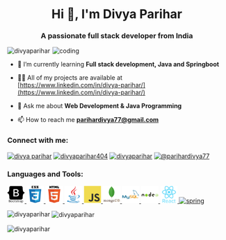 <h1 align="center">Hi 👋, I'm Divya Parihar</h1>
<h3 align="center">A passionate full stack developer from India</h3>

<img align="right" alt="coding" width="400" src="https://cdn.dribbble.com/users/1894420/screenshots/14032021/media/a85f637f1eb4cd5efdd307f9760472a1.gif" >

<p align="left"> <img src="https://komarev.com/ghpvc/?username=divyaparihar&label=Profile%20views&color=0e75b6&style=flat" alt="divyaparihar" /> </p>

- 🌱 I’m currently learning **Full stack development, Java and Springboot**

- 👨‍💻 All of my projects are available at [https://www.linkedin.com/in/divya-parihar/](https://www.linkedin.com/in/divya-parihar/)

- 💬 Ask me about **Web Development & Java Programming**

- 📫 How to reach me **parihardivya77@gmail.com**

<h3 align="left">Connect with me:</h3>
<p align="left">
<a href="https://linkedin.com/in/divya parihar/" target="blank"><img align="center" src="https://raw.githubusercontent.com/rahuldkjain/github-profile-readme-generator/master/src/images/icons/Social/linked-in-alt.svg" alt="divya parihar" height="30" width="40" /></a>
<a href="https://instagram.com/divyaparihar404" target="blank"><img align="center" src="https://raw.githubusercontent.com/rahuldkjain/github-profile-readme-generator/master/src/images/icons/Social/instagram.svg" alt="divyaparihar404" height="30" width="40" /></a>
<a href="https://www.codechef.com/users/divyaparihar" target="blank"><img align="center" src="https://cdn.jsdelivr.net/npm/simple-icons@3.1.0/icons/codechef.svg" alt="divyaparihar" height="30" width="40" /></a>
<a href="https://www.hackerrank.com/parihardivya77" target="blank"><img align="center" src="https://raw.githubusercontent.com/rahuldkjain/github-profile-readme-generator/master/src/images/icons/Social/hackerrank.svg" alt="@parihardivya77" height="30" width="40" /></a>
</p>

<h3 align="left">Languages and Tools:</h3>
<p align="left"> <a href="https://getbootstrap.com" target="_blank" rel="noreferrer"> <img src="https://raw.githubusercontent.com/devicons/devicon/master/icons/bootstrap/bootstrap-plain-wordmark.svg" alt="bootstrap" width="40" height="40"/> </a> <a href="https://www.w3schools.com/css/" target="_blank" rel="noreferrer"> <img src="https://raw.githubusercontent.com/devicons/devicon/master/icons/css3/css3-original-wordmark.svg" alt="css3" width="40" height="40"/> </a> <a href="https://www.w3.org/html/" target="_blank" rel="noreferrer"> <img src="https://raw.githubusercontent.com/devicons/devicon/master/icons/html5/html5-original-wordmark.svg" alt="html5" width="40" height="40"/> </a> <a href="https://www.java.com" target="_blank" rel="noreferrer"> <img src="https://raw.githubusercontent.com/devicons/devicon/master/icons/java/java-original.svg" alt="java" width="40" height="40"/> </a> <a href="https://developer.mozilla.org/en-US/docs/Web/JavaScript" target="_blank" rel="noreferrer"> <img src="https://raw.githubusercontent.com/devicons/devicon/master/icons/javascript/javascript-original.svg" alt="javascript" width="40" height="40"/> </a> <a href="https://www.mongodb.com/" target="_blank" rel="noreferrer"> <img src="https://raw.githubusercontent.com/devicons/devicon/master/icons/mongodb/mongodb-original-wordmark.svg" alt="mongodb" width="40" height="40"/> </a> <a href="https://www.mysql.com/" target="_blank" rel="noreferrer"> <img src="https://raw.githubusercontent.com/devicons/devicon/master/icons/mysql/mysql-original-wordmark.svg" alt="mysql" width="40" height="40"/> </a> <a href="https://nodejs.org" target="_blank" rel="noreferrer"> <img src="https://raw.githubusercontent.com/devicons/devicon/master/icons/nodejs/nodejs-original-wordmark.svg" alt="nodejs" width="40" height="40"/> </a> <a href="https://reactjs.org/" target="_blank" rel="noreferrer"> <img src="https://raw.githubusercontent.com/devicons/devicon/master/icons/react/react-original-wordmark.svg" alt="react" width="40" height="40"/> </a> <a href="https://spring.io/" target="_blank" rel="noreferrer"> <img src="https://www.vectorlogo.zone/logos/springio/springio-icon.svg" alt="spring" width="40" height="40"/> </a> </p>

<p><img align="left" src="https://github-readme-stats.vercel.app/api/top-langs?username=divyaparihar&show_icons=true&locale=en&layout=compact" alt="divyaparihar" /></p>

<p>&nbsp;<img align="center" src="https://github-readme-stats.vercel.app/api?username=divyaparihar&show_icons=true&locale=en" alt="divyaparihar" /></p>

<p><img align="center" src="https://github-readme-streak-stats.herokuapp.com/?user=divyaparihar&" alt="divyaparihar" /></p>
